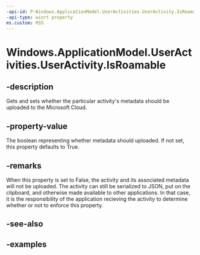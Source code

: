 ```yaml
---
-api-id: P:Windows.ApplicationModel.UserActivities.UserActivity.IsRoamable
-api-type: winrt property
ms.custom: RS5
---
```


<!-- Property syntax.
public bool IsRoamable { get;  set; }
-->

# Windows.ApplicationModel.UserActivities.UserActivity.IsRoamable

## -description

Gets and sets whether the particular activity's metadata should be uploaded to the Microsoft Cloud.

## -property-value

The boolean representing whether metadata should uploaded. If not set, this property defaults to True.

## -remarks

When this property is set to False, the activity and its associated metadata will not be uploaded. The activity can still be serialized to JSON, put on the clipboard, and otherwise made available to other applications. In that case, it is the responsibility of the application recieving the activity to determine whether or not to enforce this property.

## -see-also

## -examples

